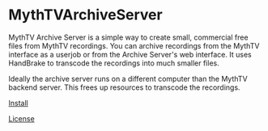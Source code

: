 # MythTVArchiveServer

MythTV Archive Server is a simple way to create small, commercial free files from MythTV recordings. You can archive recordings from the MythTV interface as a userjob or from the Archive Server's web interface. It uses HandBrake to transcode the recordings into much smaller files.

Ideally the archive server runs on a different computer than the MythTV backend server. This frees up resources to transcode the recordings.

[Install](INSTALL.md)

[License](LICENSE.txt)